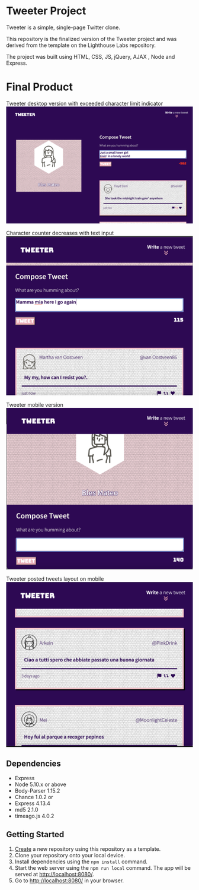 # Tweeter Project

Tweeter is a simple, single-page Twitter clone.

This repository is the finalized version of the Tweeter project and was derived from the template on the Lighthouse Labs repository.

The project was built using HTML, CSS, JS, jQuery, AJAX , Node and Express.


# Final Product

Tweeter desktop version with exceeded character limit indicator
!["Tweeter Homepage and Character Limit"](https://github.com/BlesMateo/tweeter-project/blob/master/docs/Tweeter%20Homepage%20Character%20Limit.png)

Character counter decreases with text input
!["Character Counter decreases with text input"](https://github.com/BlesMateo/tweeter-project/blob/master/docs/Character%20counter%20during%20text%20input%20.png)

Tweeter mobile version
!["Tweeter Mobile Version"](https://github.com/BlesMateo/tweeter-project/blob/master/docs/Tweeter%20Mobile.png)

Tweeter posted tweets layout on mobile
!["Mobile Tweeter Posted Message Example](https://github.com/BlesMateo/tweeter-project/blob/master/docs/Mobile%20Message%20Display.png)



## Dependencies

- Express
- Node 5.10.x or above
- Body-Parser 1.15.2
- Chance 1.0.2 or
- Express 4.13.4
- md5 2.1.0
- timeago.js 4.0.2

## Getting Started

1. [Create](https://docs.github.com/en/repositories/creating-and-managing-repositories/creating-a-repository-from-a-template) a new repository using this repository as a template.
2. Clone your repository onto your local device.
3. Install dependencies using the `npm install` command.
3. Start the web server using the `npm run local` command. The app will be served at <http://localhost:8080/>.
4. Go to <http://localhost:8080/> in your browser.
